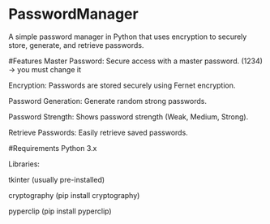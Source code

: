 # PasswordManager
A simple password manager in Python that uses encryption to securely store, generate, and retrieve passwords.

#Features
Master Password: Secure access with a master password. (1234) -> you must change it

Encryption: Passwords are stored securely using Fernet encryption.

Password Generation: Generate random strong passwords.

Password Strength: Shows password strength (Weak, Medium, Strong).

Retrieve Passwords: Easily retrieve saved passwords.

#Requirements
Python 3.x

Libraries:

tkinter (usually pre-installed)

cryptography (pip install cryptography)

pyperclip (pip install pyperclip)
